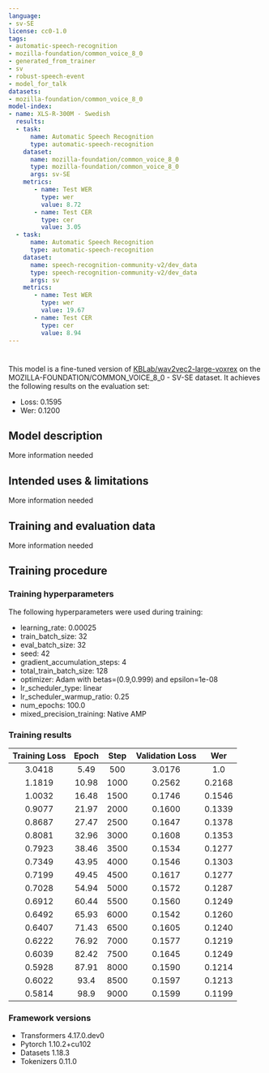 ```yaml
---
language:
- sv-SE
license: cc0-1.0
tags:
- automatic-speech-recognition
- mozilla-foundation/common_voice_8_0
- generated_from_trainer
- sv
- robust-speech-event
- model_for_talk
datasets:
- mozilla-foundation/common_voice_8_0
model-index:
- name: XLS-R-300M - Swedish
  results:
  - task: 
      name: Automatic Speech Recognition 
      type: automatic-speech-recognition
    dataset:
      name: mozilla-foundation/common_voice_8_0
      type: mozilla-foundation/common_voice_8_0
      args: sv-SE
    metrics:
       - name: Test WER
         type: wer
         value: 8.72
       - name: Test CER
         type: cer
         value: 3.05
  - task: 
      name: Automatic Speech Recognition
      type: automatic-speech-recognition
    dataset:
      name: speech-recognition-community-v2/dev_data
      type: speech-recognition-community-v2/dev_data
      args: sv
    metrics:
       - name: Test WER
         type: wer
         value: 19.67
       - name: Test CER
         type: cer
         value: 8.94
---
```


# 

This model is a fine-tuned version of [KBLab/wav2vec2-large-voxrex](https://huggingface.co/KBLab/wav2vec2-large-voxrex) on the MOZILLA-FOUNDATION/COMMON_VOICE_8_0 - SV-SE dataset.
It achieves the following results on the evaluation set:
- Loss: 0.1595
- Wer: 0.1200

## Model description

More information needed

## Intended uses & limitations

More information needed

## Training and evaluation data

More information needed

## Training procedure

### Training hyperparameters

The following hyperparameters were used during training:
- learning_rate: 0.00025
- train_batch_size: 32
- eval_batch_size: 32
- seed: 42
- gradient_accumulation_steps: 4
- total_train_batch_size: 128
- optimizer: Adam with betas=(0.9,0.999) and epsilon=1e-08
- lr_scheduler_type: linear
- lr_scheduler_warmup_ratio: 0.25
- num_epochs: 100.0
- mixed_precision_training: Native AMP

### Training results

| Training Loss | Epoch | Step | Validation Loss | Wer    |
|:-------------:|:-----:|:----:|:---------------:|:------:|
| 3.0418        | 5.49  | 500  | 3.0176          | 1.0    |
| 1.1819        | 10.98 | 1000 | 0.2562          | 0.2168 |
| 1.0032        | 16.48 | 1500 | 0.1746          | 0.1546 |
| 0.9077        | 21.97 | 2000 | 0.1600          | 0.1339 |
| 0.8687        | 27.47 | 2500 | 0.1647          | 0.1378 |
| 0.8081        | 32.96 | 3000 | 0.1608          | 0.1353 |
| 0.7923        | 38.46 | 3500 | 0.1534          | 0.1277 |
| 0.7349        | 43.95 | 4000 | 0.1546          | 0.1303 |
| 0.7199        | 49.45 | 4500 | 0.1617          | 0.1277 |
| 0.7028        | 54.94 | 5000 | 0.1572          | 0.1287 |
| 0.6912        | 60.44 | 5500 | 0.1560          | 0.1249 |
| 0.6492        | 65.93 | 6000 | 0.1542          | 0.1260 |
| 0.6407        | 71.43 | 6500 | 0.1605          | 0.1240 |
| 0.6222        | 76.92 | 7000 | 0.1577          | 0.1219 |
| 0.6039        | 82.42 | 7500 | 0.1645          | 0.1249 |
| 0.5928        | 87.91 | 8000 | 0.1590          | 0.1214 |
| 0.6022        | 93.4  | 8500 | 0.1597          | 0.1213 |
| 0.5814        | 98.9  | 9000 | 0.1599          | 0.1199 |


### Framework versions

- Transformers 4.17.0.dev0
- Pytorch 1.10.2+cu102
- Datasets 1.18.3
- Tokenizers 0.11.0
